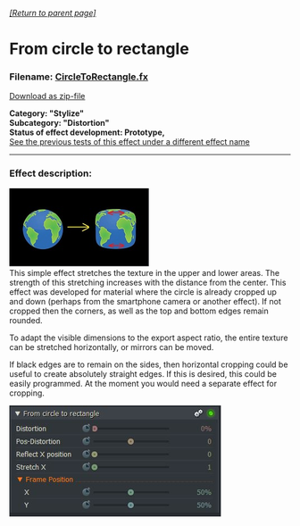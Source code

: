 *[[Return to parent page]](../../../README.md)*  

# From circle to rectangle

### Filename: <a href="CircleToRectangle.fx" download>CircleToRectangle.fx</a> 
[Download as zip-file](CircleToRectangle.zip)

**Category: "Stylize"  
Subcategory: "Distortion"  
Status of effect development: Prototype,**  
<a href="https://www.lwks.com/index.php?option=com_kunena&func=view&catid=6&id=199747&limit=15&limitstart=15&Itemid=81#199837"  target="blank">See the previous tests of this effect under a different effect name</a> 



--------------------------------------------------------------------------

### Effect description:
[![](IMG/img1b.jpg)](IMG/img1.jpg)  
This simple effect stretches the texture in the upper and lower areas. The strength of this stretching increases with the distance from the center.
This effect was developed for material where the circle is already cropped up and down (perhaps from the smartphone camera or another effect). 
If not cropped then the corners, as well as the top and bottom edges remain rounded.

To adapt the visible dimensions to the export aspect ratio, the entire texture can be stretched horizontally, or mirrors can be moved.  

If black edges are to remain on the sides, then horizontal cropping could be useful to create absolutely straight edges. If this is desired, this could be easily programmed. At the moment you would need a separate effect for cropping.

![](IMG/img2.jpg)
